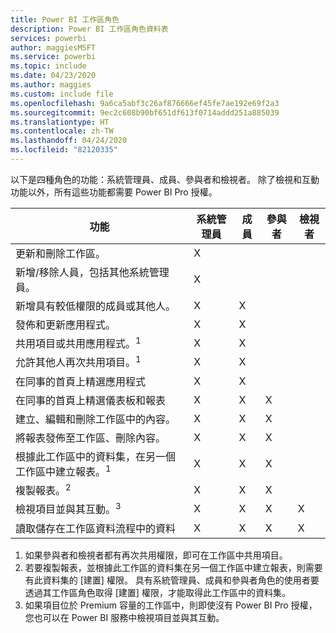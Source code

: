 ```yaml
---
title: Power BI 工作區角色
description: Power BI 工作區角色資料表
services: powerbi
author: maggiesMSFT
ms.service: powerbi
ms.topic: include
ms.date: 04/23/2020
ms.author: maggies
ms.custom: include file
ms.openlocfilehash: 9a6ca5abf3c26af876666ef45fe7ae192e69f2a3
ms.sourcegitcommit: 9ec2c608b90bf651df613f0714addd251a885039
ms.translationtype: HT
ms.contentlocale: zh-TW
ms.lasthandoff: 04/24/2020
ms.locfileid: "82120335"
---
```

以下是四種角色的功能：系統管理員、成員、參與者和檢視者。 除了檢視和互動功能以外，所有這些功能都需要 Power BI Pro 授權。

|功能   | 系統管理員  | 成員  | 參與者  | 檢視者 |
|---|---|---|---|---|
| 更新和刪除工作區。  | X  |   |   |   | 
| 新增/移除人員，包括其他系統管理員。  | X  |   |   |   |
| 新增具有較低權限的成員或其他人。  |  X | X  |   |   |
| 發佈和更新應用程式。 |  X | X  |   |   |
| 共用項目或共用應用程式。<sup>1</sup> |  X | X  |   |   |
| 允許其他人再次共用項目。<sup>1</sup> |  X | X  |   |   |
| 在同事的首頁上精選應用程式 |  X | X  |   |   |
| 在同事的首頁上精選儀表板和報表 |  X | X  | X |   |
| 建立、編輯和刪除工作區中的內容。  |  X | X  | X  |   |
| 將報表發佈至工作區、刪除內容。  |  X | X  | X  |   |
| 根據此工作區中的資料集，在另一個工作區中建立報表。<sup>1</sup> |  X | X  | X  |   |
| 複製報表。<sup>2</sup> | X | X | X |  |
| 檢視項目並與其互動。<sup>3</sup> |  X | X  | X  | X  |
| 讀取儲存在工作區資料流程中的資料 | X | X | X | X |

1. 如果參與者和檢視者都有再次共用權限，即可在工作區中共用項目。
2. 若要複製報表，並根據此工作區的資料集在另一個工作區中建立報表，則需要有此資料集的 [建置] 權限。 具有系統管理員、成員和參與者角色的使用者要透過其工作區角色取得 [建置] 權限，才能取得此工作區中的資料集。
3. 如果項目位於 Premium 容量的工作區中，則即使沒有 Power BI Pro 授權，您也可以在 Power BI 服務中檢視項目並與其互動。

